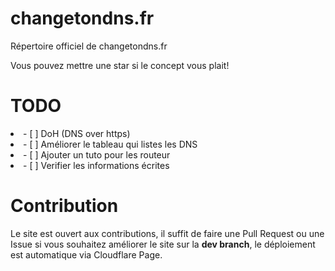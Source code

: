 # changetondns.fr
Répertoire officiel de changetondns.fr

Vous pouvez mettre une star si le concept vous plait!

# TODO
<li>- [ ] DoH (DNS over https) </li>
<li>- [ ] Améliorer le tableau qui listes les DNS </li>
<li>- [ ] Ajouter un tuto pour les routeur </li>
<li>- [ ] Verifier les informations écrites </li>


# Contribution
Le site est ouvert aux contributions, il suffit de faire une Pull Request ou une Issue si vous souhaitez améliorer le site sur la **dev branch**, le déploiement est automatique via Cloudflare Page.
